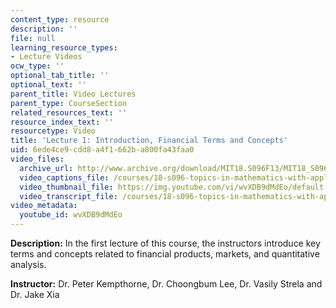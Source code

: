 ```yaml
---
content_type: resource
description: ''
file: null
learning_resource_types:
- Lecture Videos
ocw_type: ''
optional_tab_title: ''
optional_text: ''
parent_title: Video Lectures
parent_type: CourseSection
related_resources_text: ''
resource_index_text: ''
resourcetype: Video
title: 'Lecture 1: Introduction, Financial Terms and Concepts'
uid: 6ede4ce9-cdd8-a4f1-662b-a800fa43faa0
video_files:
  archive_url: http://www.archive.org/download/MIT18.S096F13/MIT18_S096F13_lec01_300k.mp4
  video_captions_file: /courses/18-s096-topics-in-mathematics-with-applications-in-finance-fall-2013/259db961e75e533bb82fd35b8af5f8af_wvXDB9dMdEo.vtt
  video_thumbnail_file: https://img.youtube.com/vi/wvXDB9dMdEo/default.jpg
  video_transcript_file: /courses/18-s096-topics-in-mathematics-with-applications-in-finance-fall-2013/172d154dd82133659dbf36bc4d3981ed_wvXDB9dMdEo.pdf
video_metadata:
  youtube_id: wvXDB9dMdEo
---
```


**Description:** In the first lecture of this course, the instructors introduce key terms and concepts related to financial products, markets, and quantitative analysis.

**Instructor:** Dr. Peter Kempthorne, Dr. Choongbum Lee, Dr. Vasily Strela and Dr. Jake Xia